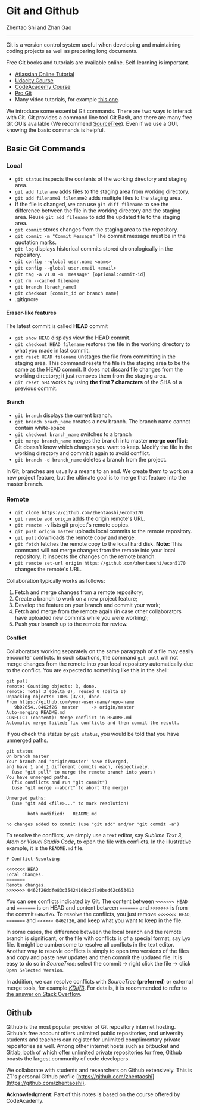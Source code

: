 
# Git and Github


Zhentao Shi and Zhan Gao

---

Git is a version control system useful when developing and maintaining
coding projects as well as preparing long documents.

Free Git books and tutorials are available online.
Self-learning is important.

* [Atlassian Online Tutorial](https://www.atlassian.com/git/tutorials)
* [Udacity Course](https://www.udacity.com/course/how-to-use-git-and-github--ud775)
* [CodeAcademy Course](https://www.codecademy.com/learn/learn-git)
* [Pro Git](http://git-scm.com/book/en/v2)
* Many video tutorials, for example [this one](https://www.youtube.com/watch?v=SWYqp7iY_Tc).

We introduce some essential Git commands.
There are two ways to interact with Git. Git provides a command line tool Git Bash,
and there are many free Git GUIs available (We recommend [SourceTree](https://www.sourcetreeapp.com/)).
Even if we use a GUI, knowing the basic commands is helpful.


## Basic Git Commands

### Local

* `git status` inspects the contents of the working directory and staging area.
* `git add filename` adds files to the staging area from working directory.
* `git add filename1 filename2` adds multiple files to the staging area.
* If the file is changed, we can use `git diff filename` to see the difference between the file in the working directory and the staging area. Reuse `git add filename` to add the updated file to the staging area.
* `git commit` stores changes from the staging area to the repository.
* `git commit -m "Commit Message"` The commit message must be in the quotation marks.
* `git log` displays historical commits stored chronologically in the repository.
* `git config --global user.name <name>`
* `git config --global user.email <email>`
* `git tag -a v1.0 -m 'message' [optional:commit-id]`
* `git rm --cached filename`
* `git branch [brach_name]`
* `git checkout [commit_id or branch name]`
* .gitignore

#### Eraser-like features

The latest commit is called **HEAD** commit
* `git show HEAD`  displays view the HEAD commit.
* `git checkout HEAD filename` restores the file in the working directory to what you made in last commit.
* `git reset HEAD filename` unstages the file from committing in the staging area. This command resets the file in the staging area to be the same as the HEAD commit. It does not discard file changes from the working directory; it just removes them from the staging area.
* `git reset SHA` works by using **the first 7 characters** of the SHA of a previous commit.

#### Branch
* `git branch` displays the current branch.
* `git branch brach_name` creates a new branch. The branch name cannot contain white-space
* `git checkout branch_name` switches to a branch
* `git merge branch_name` merges the branch into master
**merge conflict**: Git doesn't know which changes you want to keep. Modify the file in the working directory and commit it again to avoid conflict.
* `git branch -d branch_name` deletes a branch from the project.

In Git, branches are usually a means to an end. We create them to work on a new project feature, but the ultimate goal is to merge that feature into the master branch.

### Remote

* `git clone https://github.com/zhentaoshi/econ5170`
* `git remote add origin` adds the origin remote's URL.
* `git remote -v` lists git project's remote copies.
* `git push origin master` uploads local commits to the remote repository.
* `git pull` downloads the remote copy and merge.
* `git fetch` fetches the remote copy to the local hard disk. **Note:** This command will not merge changes from the remote into your local repository. It inspects the changes on the remote branch.
* `git remote set-url origin https://github.com/zhentaoshi/econ5170` changes the remote's URL.

Collaboration typically works as follows:
1. Fetch and merge changes from a remote repository;
2. Create a branch to work on a new project feature;
3. Develop the feature on your branch and commit your work;
4. Fetch and merge from the remote again (in case other collaborators have uploaded new commits while you were working);
5. Push your branch up to the remote for review.

#### Conflict

Collaborators working separately on the same paragraph of a file may easily encounter conflicts. In such situations, the command `git pull` will not merge changes from the remote into your local repository automatically due to the conflict. You are expected to something like this in the shell:
```
git pull
remote: Counting objects: 3, done.
remote: Total 3 (delta 0), reused 0 (delta 0)
Unpacking objects: 100% (3/3), done.
From https://github.com/your-user-name/repo-name
   9b02654..0462f26  master     -> origin/master
Auto-merging README.md
CONFLICT (content): Merge conflict in README.md
Automatic merge failed; fix conflicts and then commit the result.
```

If you check the status by `git status`, you would be told that you have unmerged paths.
```
git status
On branch master
Your branch and 'origin/master' have diverged,
and have 1 and 1 different commits each, respectively.
  (use "git pull" to merge the remote branch into yours)
You have unmerged paths.
  (fix conflicts and run "git commit")
  (use "git merge --abort" to abort the merge)

Unmerged paths:
  (use "git add <file>..." to mark resolution)

        both modified:   README.md

no changes added to commit (use "git add" and/or "git commit -a")
```

To resolve the conflicts, we simply use a text editor, say *Sublime Text 3*, *Atom* or *Visual Studio Code*, to open the file with conflicts. In the illustrative example, it is the `README.md` file.

```
# Conflict-Resolving

<<<<<<< HEAD
Local changes.
=======
Remote changes.
>>>>>>> 0462f26ddfe83c35424168c2d7a0bed62c653413
```

You can see conflicts indicated by Git. The content between `<<<<<<< HEAD` and `=======` is on HEAD and content between `=======` and `>>>>>>>` is from the commit `0462f26`. To resolve the conflicts, you just remove `<<<<<<< HEAD`, `=======` and `>>>>>> 0462f26`, and keep what you want to keep in the file.

In some cases, the difference between the local branch and the remote branch is significant, or the file with conflicts is of a special format, say Lyx file. It might be cumbersome to resolve all conflicts in the text editor. Another way to resovle conflicts is simply to open two versions of the files and copy and paste new updates and then commit the updated file. It is easy to do so in *SourceTree*: select the commit -> right click the file -> click `Open Selected Version`.

In addition, we can resolve conflicts with *SourceTree* (**preferred**) or external merge tools, for example [*KDiff3*](http://kdiff3.sourceforge.net/). For details, it is recommended to refer to [the answer on Stack Overflow](https://stackoverflow.com/questions/16800280/how-to-interactively-visually-resolve-conflicts-in-sourcetree-git).

## Github

Github is the most popular provider of Git repository internet hosting. Github's free account offers unlimited public repositories, and university students and teachers can register for unlimited complimentary private repositories as well. Among other internet hosts such as bitbucket and Gitlab, both of which offer unlimited private repositories for free, Github boasts the largest community of code developers.

We collaborate with students and researchers on Github extensively. This is ZT's personal Github profile [https://github.com/zhentaoshi](https://github.com/zhentaoshi).






**Acknowledgment**: Part of this notes is based on the course offered by CodeAcademy.